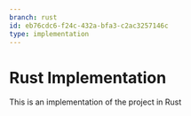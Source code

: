 ```yaml
---
branch: rust
id: eb76cdc6-f24c-432a-bfa3-c2ac3257146c
type: implementation
---
```


# Rust Implementation

This is an implementation of the project in Rust
